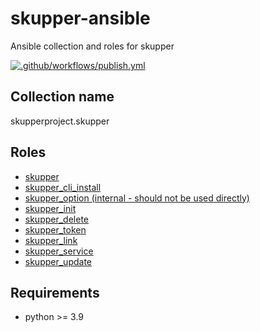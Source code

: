 # skupper-ansible

Ansible collection and roles for skupper

[![.github/workflows/publish.yml](https://github.com/skupperproject/skupper-ansible/actions/workflows/publish.yml/badge.svg)](https://github.com/skupperproject/skupper-ansible/actions/workflows/publish.yml)

## Collection name

skupperproject.skupper

## Roles

* [skupper](https://github.com/skupperproject/skupper-ansible/tree/main/skupper/network/roles/skupper)
* [skupper_cli_install](https://github.com/skupperproject/skupper-ansible/tree/main/skupper/network/roles/skupper_cli_install)
* [skupper_option (internal - should not be used directly)](https://github.com/skupperproject/skupper-ansible/tree/main/skupper/network/roles/skupper_option)
* [skupper_init](https://github.com/skupperproject/skupper-ansible/tree/main/skupper/network/roles/skupper_init)
* [skupper_delete](https://github.com/skupperproject/skupper-ansible/tree/main/skupper/network/roles/skupper_delete)
* [skupper_token](https://github.com/skupperproject/skupper-ansible/tree/main/skupper/network/roles/skupper_token)
* [skupper_link](https://github.com/skupperproject/skupper-ansible/tree/main/skupper/network/roles/skupper_link)
* [skupper_service](https://github.com/skupperproject/skupper-ansible/tree/main/skupper/network/roles/skupper_service)
* [skupper_update](https://github.com/skupperproject/skupper-ansible/tree/main/skupper/network/roles/skupper_update)

## Requirements

* python >= 3.9
